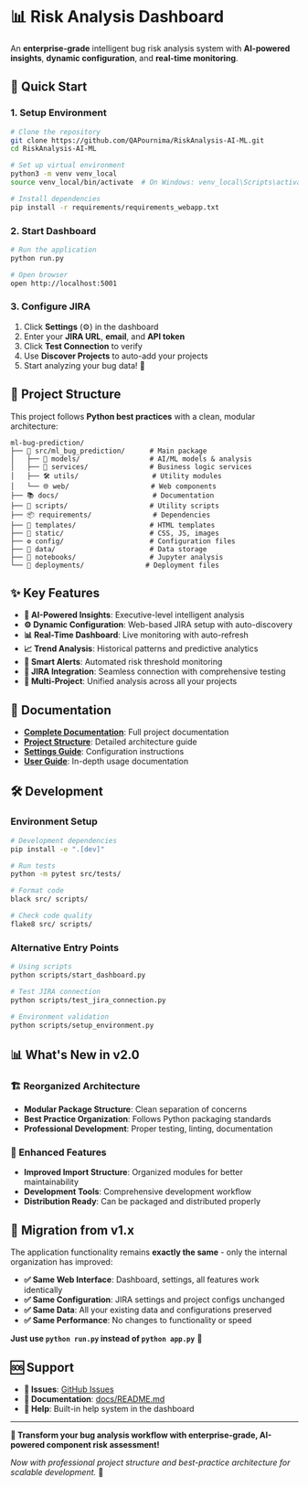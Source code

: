 # 📊 Risk Analysis Dashboard

An **enterprise-grade** intelligent bug risk analysis system with **AI-powered insights**, **dynamic configuration**, and **real-time monitoring**.

## 🚀 **Quick Start**

### **1. Setup Environment**
```bash
# Clone the repository
git clone https://github.com/QAPournima/RiskAnalysis-AI-ML.git
cd RiskAnalysis-AI-ML

# Set up virtual environment
python3 -m venv venv_local
source venv_local/bin/activate  # On Windows: venv_local\Scripts\activate

# Install dependencies
pip install -r requirements/requirements_webapp.txt
```

### **2. Start Dashboard**
```bash
# Run the application
python run.py

# Open browser
open http://localhost:5001
```

### **3. Configure JIRA**
1. Click **Settings** (⚙️) in the dashboard
2. Enter your **JIRA URL**, **email**, and **API token**
3. Click **Test Connection** to verify
4. Use **Discover Projects** to auto-add your projects
5. Start analyzing your bug data! 🎯

## 📁 **Project Structure**

This project follows **Python best practices** with a clean, modular architecture:

```
ml-bug-prediction/
├── 🐍 src/ml_bug_prediction/      # Main package
│   ├── 🧠 models/                 # AI/ML models & analysis
│   ├── 🔧 services/               # Business logic services  
│   ├── 🛠️ utils/                  # Utility modules
│   └── 🌐 web/                    # Web components
├── 📚 docs/                       # Documentation
├── 🚀 scripts/                    # Utility scripts
├── 📦 requirements/               # Dependencies
├── 🎨 templates/                  # HTML templates
├── 🎨 static/                     # CSS, JS, images
├── ⚙️ config/                     # Configuration files
├── 💾 data/                       # Data storage
├── 📓 notebooks/                  # Jupyter analysis
└── 🚀 deployments/               # Deployment files
```

## ✨ **Key Features**

- **🤖 AI-Powered Insights**: Executive-level intelligent analysis
- **⚙️ Dynamic Configuration**: Web-based JIRA setup with auto-discovery
- **📊 Real-Time Dashboard**: Live monitoring with auto-refresh
- **📈 Trend Analysis**: Historical patterns and predictive analytics
- **🚨 Smart Alerts**: Automated risk threshold monitoring
- **🔗 JIRA Integration**: Seamless connection with comprehensive testing
- **🎯 Multi-Project**: Unified analysis across all your projects

## 📖 **Documentation**

- **[Complete Documentation](docs/README.md)**: Full project documentation
- **[Project Structure](docs/PROJECT_STRUCTURE.md)**: Detailed architecture guide
- **[Settings Guide](docs/SETTINGS_GUIDE.md)**: Configuration instructions
- **[User Guide](docs/)**: In-depth usage documentation

## 🛠️ **Development**

### **Environment Setup**
```bash
# Development dependencies
pip install -e ".[dev]"

# Run tests
python -m pytest src/tests/

# Format code
black src/ scripts/

# Check code quality  
flake8 src/ scripts/
```

### **Alternative Entry Points**
```bash
# Using scripts
python scripts/start_dashboard.py

# Test JIRA connection
python scripts/test_jira_connection.py

# Environment validation
python scripts/setup_environment.py
```

## 📊 **What's New in v2.0**

### **🏗️ Reorganized Architecture**
- **Modular Package Structure**: Clean separation of concerns
- **Best Practice Organization**: Follows Python packaging standards
- **Professional Development**: Proper testing, linting, documentation

### **🚀 Enhanced Features**
- **Improved Import Structure**: Organized modules for better maintainability
- **Development Tools**: Comprehensive development workflow
- **Distribution Ready**: Can be packaged and distributed properly

## 🔧 **Migration from v1.x**

The application functionality remains **exactly the same** - only the internal organization has improved:

- **✅ Same Web Interface**: Dashboard, settings, all features work identically
- **✅ Same Configuration**: JIRA settings and project configs unchanged
- **✅ Same Data**: All your existing data and configurations preserved
- **✅ Same Performance**: No changes to functionality or speed

**Just use `python run.py` instead of `python app.py`** 🎯

## 🆘 **Support**

- **🐛 Issues**: [GitHub Issues](https://github.com/QAPournima/RiskAnalysis-AI-ML/issues)
- **📖 Documentation**: [docs/README.md](docs/README.md)
- **💬 Help**: Built-in help system in the dashboard

---

**🎉 Transform your bug analysis workflow with enterprise-grade, AI-powered component risk assessment!**

*Now with professional project structure and best-practice architecture for scalable development.* 🚀 